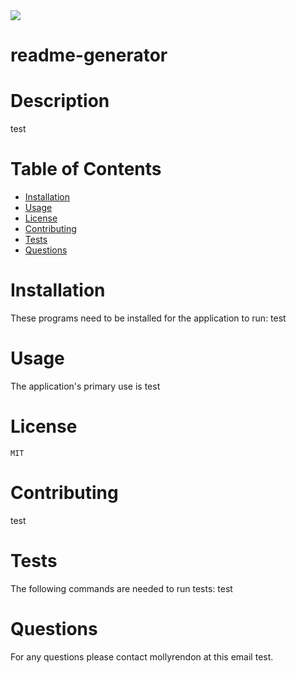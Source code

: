 
  <img src="https://img.shields.io/github/license/mollyrendon/readme-generator">

  
  # readme-generator
  
  # Description  
  test

  # Table of Contents
  * [Installation](#installation)
  * [Usage](#usage)
  * [License](#license)
  * [Contributing](#contributing)
  * [Tests](#tests)
  * [Questions](#questions)

  # Installation
  These programs need to be installed for the application to run: 
  test

  # Usage
  The application's primary use is 
  test

  # License 
    MIT
  

  # Contributing  
  test

  # Tests
  The following commands are needed to run tests: 
  test

  # Questions
  For any questions please contact mollyrendon at this email test.

